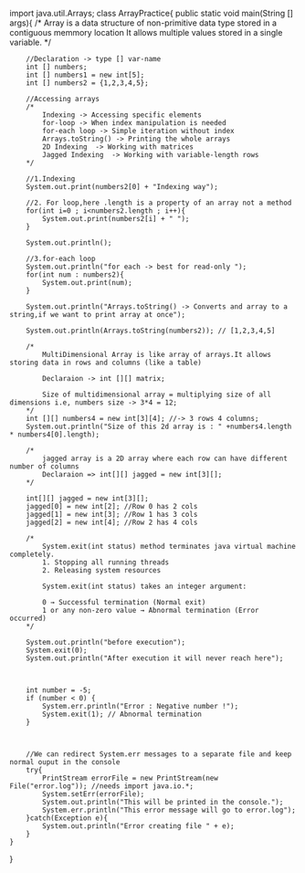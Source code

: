 import java.util.Arrays;
class ArrayPractice{
	public static void main(String [] args){
		/* Array is a data structure of non-primitive data type stored in a contiguous memmory location
			It allows multiple values stored in a single variable. */
		
		//Declaration -> type [] var-name
		int [] numbers;
		int [] numbers1 = new int[5];
		int [] numbers2 = {1,2,3,4,5};
		
		//Accessing arrays
		/*
			Indexing -> Accessing specific elements
			for-loop -> When index manipulation is needed
			for-each loop -> Simple iteration without index
			Arrays.toString() -> Printing the whole arrays
			2D Indexing  -> Working with matrices
			Jagged Indexing  -> Working with variable-length rows
		*/
		
		//1.Indexing
		System.out.print(numbers2[0] + "Indexing way");
		
		//2. For loop,here .length is a property of an array not a method
		for(int i=0 ; i<numbers2.length ; i++){
			System.out.print(numbers2[i] + " ");
		}
		
		System.out.println();
		
		//3.for-each loop
		System.out.println("for each -> best for read-only ");
		for(int num : numbers2){
			System.out.print(num);
		}
		
		System.out.println("Arrays.toString() -> Converts and array to a string,if we want to print array at once");
		
		System.out.println(Arrays.toString(numbers2)); // [1,2,3,4,5]
		
		/*
			MultiDimensional Array is like array of arrays.It allows storing data in rows and columns (like a table)
			
			Declaraion -> int [][] matrix;
			
			Size of multidimensional array = multiplying size of all dimensions i.e, numbers size -> 3*4 = 12;
		*/
		int [][] numbers4 = new int[3][4]; //-> 3 rows 4 columns;
		System.out.println("Size of this 2d array is : " +numbers4.length * numbers4[0].length);
		
		/*
			jagged array is a 2D array where each row can have different number of columns
			Declaraion => int[][] jagged = new int[3][];
		*/
		
		int[][] jagged = new int[3][];
		jagged[0] = new int[2]; //Row 0 has 2 cols
		jagged[1] = new int[3]; //Row 1 has 3 cols
		jagged[2] = new int[4]; //Row 2 has 4 cols
		
		/*	
			System.exit(int status) method terminates java virtual machine completely.
			1. Stopping all running threads
			2. Releasing system resources
			
			System.exit(int status) takes an integer argument:

			0 → Successful termination (Normal exit)
			1 or any non-zero value → Abnormal termination (Error occurred)
		*/
		
		System.out.println("before execution");
		System.exit(0);
		System.out.println("After execution it will never reach here");
		
		
		
		int number = -5;
        if (number < 0) {
            System.err.println("Error : Negative number !");
            System.exit(1); // Abnormal termination
        }
		
		
		
		//We can redirect System.err messages to a separate file and keep normal ouput in the console
		try{
			PrintStream errorFile = new PrintStream(new File("error.log")); //needs import java.io.*;
			System.setErr(errorFile);
			System.out.println("This will be printed in the console.");
			System.err.println("This error message will go to error.log");
		}catch(Exception e){
			System.out.println("Error creating file " + e);
		}
	}
}
